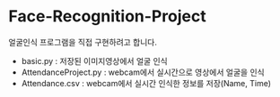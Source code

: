 # Face-Recognition-Project

얼굴인식 프로그램을 직접 구현하려고 합니다.

- basic.py : 저장된 이미지영상에서 얼굴 인식
- AttendanceProject.py : webcam에서 실시간으로 영상에서 얼굴을 인식
- Attendance.csv : webcam에서 실시간 인식한 정보를 저장(Name, Time)

